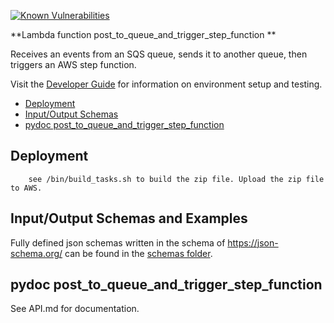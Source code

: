 [![Known Vulnerabilities](https://snyk.io/test/github/nasa/cumulus-orca/badge.svg?targetFile=tasks/post_to_queue_and_trigger_step_function/requirements.txt)](https://snyk.io/test/github/nasa/cumulus-orca?targetFile=tasks/post_to_queue_and_trigger_step_function/requirements.txt)

**Lambda function post_to_queue_and_trigger_step_function **

Receives an events from an SQS queue, sends it to another queue, then triggers an AWS step function.

Visit the [Developer Guide](https://nasa.github.io/cumulus-orca/docs/developer/development-guide/code/contrib-code-intro) for information on environment setup and testing.

- [Deployment](#deployment)
- [Input/Output Schemas](#input-output-schemas)
- [pydoc post_to_queue_and_trigger_step_function](#pydoc)

<a name="deployment"></a>
## Deployment
```
    see /bin/build_tasks.sh to build the zip file. Upload the zip file to AWS.
```

<a name="input-output-schemas"></a>
## Input/Output Schemas and Examples
Fully defined json schemas written in the schema of https://json-schema.org/ can be found in the [schemas folder](schemas).

<a name="pydoc"></a>
## pydoc post_to_queue_and_trigger_step_function
See API.md for documentation.